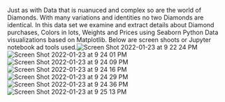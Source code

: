 Just as with Data that is nuanuced and complex so are the world of Diamonds. With many variations and identities no two Diamonds are identical.
 In this data set we examine and extract details about Diamond purchases, Colors in lots, Weights and Prices using Seaborn Python Data visualizations based on Matplotlib.
Below are screen shoots or Jupyter notebook ad tools used.![Screen Shot 2022-01-23 at 9 22 24 PM](https://user-images.githubusercontent.com/33403205/150715698-92b10d6f-120b-44c7-abd9-8ba1e22ee52e.png)
![Screen Shot 2022-01-23 at 9 24 01 PM](https://user-images.githubusercontent.com/33403205/150715705-10e8e4ed-b6ab-4005-9807-bac429180c51.png)
![Screen Shot 2022-01-23 at 9 24 09 PM](https://user-images.githubusercontent.com/33403205/150715708-5b6cdc69-d386-48a5-b0c5-1b98c31308f8.png)
![Screen Shot 2022-01-23 at 9 24 16 PM](https://user-images.githubusercontent.com/33403205/150715712-4f354d1b-36a4-496d-8c61-d852b1871ff7.png)
![Screen Shot 2022-01-23 at 9 24 29 PM](https://user-images.githubusercontent.com/33403205/150715717-8203d89f-49d8-4c6d-8380-8e90c856624c.png)
![Screen Shot 2022-01-23 at 9 24 36 PM](https://user-images.githubusercontent.com/33403205/150715723-e69aa636-c249-450e-86a2-7a011dd0f716.png)
![Screen Shot 2022-01-23 at 9 25 13 PM](https://user-images.githubusercontent.com/33403205/150715726-bb614bbb-4c5a-4347-9b35-ee0addab8697.png)
